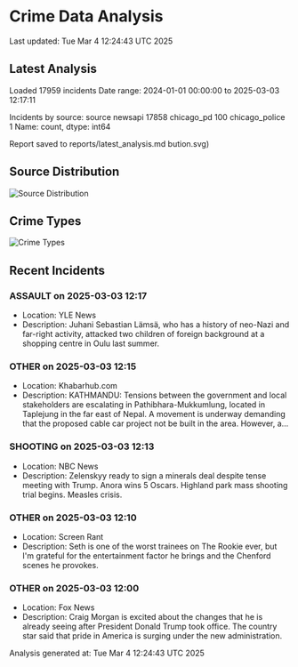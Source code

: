 # Crime Data Analysis
Last updated: Tue Mar  4 12:24:43 UTC 2025

## Latest Analysis

Loaded 17959 incidents
Date range: 2024-01-01 00:00:00 to 2025-03-03 12:17:11

Incidents by source:
source
newsapi           17858
chicago_pd          100
chicago_police        1
Name: count, dtype: int64

Report saved to reports/latest_analysis.md
bution.svg)

## Source Distribution
![Source Distribution](images/source_distribution.svg)

## Crime Types
![Crime Types](images/crime_types.svg)

## Recent Incidents

### ASSAULT on 2025-03-03 12:17
- Location: YLE News
- Description: Juhani Sebastian Lämsä, who has a history of neo-Nazi and far-right activity, attacked two children of foreign background at a shopping centre in Oulu last summer.


### OTHER on 2025-03-03 12:15
- Location: Khabarhub.com
- Description: KATHMANDU: Tensions between the government and local stakeholders are escalating in Pathibhara-Mukkumlung, located in Taplejung in the far east of Nepal. A movement is underway demanding that the proposed cable car project not be built in the area. However, a…


### SHOOTING on 2025-03-03 12:13
- Location: NBC News
- Description: Zelenskyy ready to sign a minerals deal despite tense meeting with Trump. Anora wins 5 Oscars. Highland park mass shooting trial begins. Measles crisis.


### OTHER on 2025-03-03 12:10
- Location: Screen Rant
- Description: Seth is one of the worst trainees on The Rookie ever, but I'm grateful for the entertainment factor he brings and the Chenford scenes he provokes.


### OTHER on 2025-03-03 12:00
- Location: Fox News
- Description: Craig Morgan is excited about the changes that he is already seeing after President Donald Trump took office. The country star said that pride in America is surging under the new administration.

Analysis generated at: Tue Mar  4 12:24:43 UTC 2025
